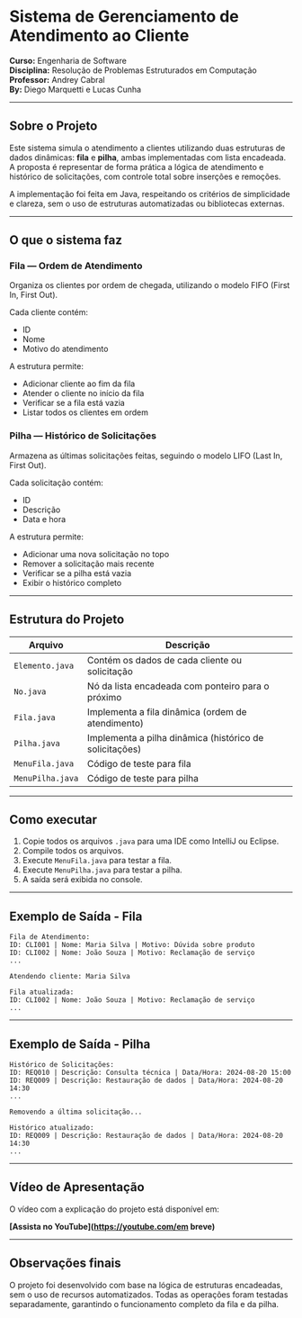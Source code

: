 # Sistema de Gerenciamento de Atendimento ao Cliente

**Curso:** Engenharia de Software  
**Disciplina:** Resolução de Problemas Estruturados em Computação  
**Professor:** Andrey Cabral  
**By:** Diego Marquetti e Lucas Cunha

---

## Sobre o Projeto

Este sistema simula o atendimento a clientes utilizando duas estruturas de dados dinâmicas: **fila** e **pilha**, ambas implementadas com lista encadeada. A proposta é representar de forma prática a lógica de atendimento e histórico de solicitações, com controle total sobre inserções e remoções.

A implementação foi feita em Java, respeitando os critérios de simplicidade e clareza, sem o uso de estruturas automatizadas ou bibliotecas externas.

---

## O que o sistema faz

### Fila — Ordem de Atendimento
Organiza os clientes por ordem de chegada, utilizando o modelo FIFO (First In, First Out).

Cada cliente contém:
- ID
- Nome
- Motivo do atendimento

A estrutura permite:
- Adicionar cliente ao fim da fila
- Atender o cliente no início da fila
- Verificar se a fila está vazia
- Listar todos os clientes em ordem

### Pilha — Histórico de Solicitações
Armazena as últimas solicitações feitas, seguindo o modelo LIFO (Last In, First Out).

Cada solicitação contém:
- ID
- Descrição
- Data e hora

A estrutura permite:
- Adicionar uma nova solicitação no topo
- Remover a solicitação mais recente
- Verificar se a pilha está vazia
- Exibir o histórico completo

---

## Estrutura do Projeto

| Arquivo         | Descrição                                              |
|-----------------|---------------------------------------------------------|
| `Elemento.java` | Contém os dados de cada cliente ou solicitação         |
| `No.java`       | Nó da lista encadeada com ponteiro para o próximo      |
| `Fila.java`     | Implementa a fila dinâmica (ordem de atendimento)      |
| `Pilha.java`    | Implementa a pilha dinâmica (histórico de solicitações)|
| `MenuFila.java` | Código de teste para fila                              |
| `MenuPilha.java`| Código de teste para pilha                             |

---

## Como executar

1. Copie todos os arquivos `.java` para uma IDE como IntelliJ ou Eclipse.
2. Compile todos os arquivos.
3. Execute `MenuFila.java` para testar a fila.
4. Execute `MenuPilha.java` para testar a pilha.
5. A saída será exibida no console.

---

## Exemplo de Saída - Fila

```
Fila de Atendimento:
ID: CLI001 | Nome: Maria Silva | Motivo: Dúvida sobre produto
ID: CLI002 | Nome: João Souza | Motivo: Reclamação de serviço
...

Atendendo cliente: Maria Silva

Fila atualizada:
ID: CLI002 | Nome: João Souza | Motivo: Reclamação de serviço
...
```

---

## Exemplo de Saída - Pilha

```
Histórico de Solicitações:
ID: REQ010 | Descrição: Consulta técnica | Data/Hora: 2024-08-20 15:00
ID: REQ009 | Descrição: Restauração de dados | Data/Hora: 2024-08-20 14:30
...

Removendo a última solicitação...

Histórico atualizado:
ID: REQ009 | Descrição: Restauração de dados | Data/Hora: 2024-08-20 14:30
...
```

---

## Vídeo de Apresentação

O vídeo com a explicação do projeto está disponível em:

**[Assista no YouTube](https://youtube.com/em breve)**

---

## Observações finais

O projeto foi desenvolvido com base na lógica de estruturas encadeadas, sem o uso de recursos automatizados. Todas as operações foram testadas separadamente, garantindo o funcionamento completo da fila e da pilha.
